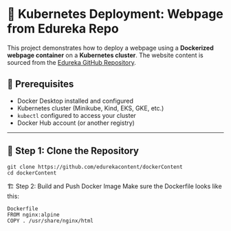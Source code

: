 # 🚀 Kubernetes Deployment: Webpage from Edureka Repo

This project demonstrates how to deploy a  webpage using a **Dockerized webpage container** on a **Kubernetes cluster**. The website content is sourced from the [Edureka GitHub Repository](https://github.com/edurekacontent/dockerContent).


## 🔧 Prerequisites

- Docker Desktop installed and configured
- Kubernetes cluster (Minikube, Kind, EKS, GKE, etc.)
- `kubectl` configured to access your cluster
- Docker Hub account (or another registry)

---

## 🐳 Step 1: Clone the Repository

```
git clone https://github.com/edurekacontent/dockerContent
cd dockerContent
```

🏗️ Step 2: Build and Push Docker Image
Make sure the Dockerfile looks like this:

```
Dockerfile
FROM nginx:alpine
COPY . /usr/share/nginx/html
```

